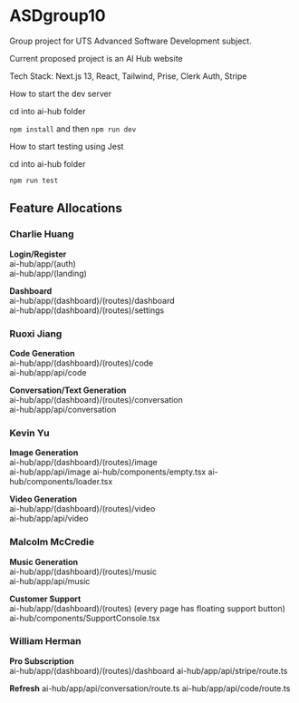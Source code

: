 # ASDgroup10
Group project for UTS Advanced Software Development subject.

Current proposed project is an AI Hub website

Tech Stack: Next.js 13, React, Tailwind, Prise, Clerk Auth, Stripe

How to start the dev server

cd into ai-hub folder

``` npm install ```
and then 
``` npm run dev ```

How to start testing using Jest

cd into ai-hub folder

``` npm run test ```

## Feature Allocations
### Charlie Huang
**Login/Register**  
ai-hub/app/(auth)  
ai-hub/app/(landing)

**Dashboard**  
ai-hub/app/(dashboard)/(routes)/dashboard  
ai-hub/app/(dashboard)/(routes)/settings

### Ruoxi Jiang
**Code Generation**  
ai-hub/app/(dashboard)/(routes)/code  
ai-hub/app/api/code

**Conversation/Text Generation**  
ai-hub/app/(dashboard)/(routes)/conversation  
ai-hub/app/api/conversation

### Kevin Yu
**Image Generation**  
ai-hub/app/(dashboard)/(routes)/image  
ai-hub/app/api/image
ai-hub/components/empty.tsx
ai-hub/components/loader.tsx

**Video Generation**  
ai-hub/app/(dashboard)/(routes)/video  
ai-hub/app/api/video

### Malcolm McCredie
**Music Generation**  
ai-hub/app/(dashboard)/(routes)/music  
ai-hub/app/api/music

**Customer Support**  
ai-hub/app/(dashboard)/(routes) (every page has floating support button)
ai-hub/components/SupportConsole.tsx

### William Herman
**Pro Subscription**  
ai-hub/app/(dashboard)/(routes)/dashboard
ai-hub/app/api/stripe/route.ts

**Refresh**
ai-hub/app/api/conversation/route.ts
ai-hub/app/api/code/route.ts
